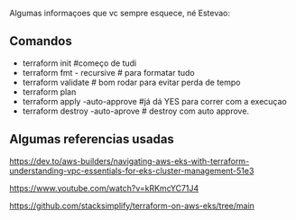 Algumas informaçoes que vc sempre esquece, né Estevao:

## Comandos

- terraform init #começo de tudi
- terraform fmt - recursive # para formatar tudo
- terraform validate # bom rodar para evitar perda de tempo
- terraform plan
- terraform apply -auto-approve #já dá YES para correr com a execuçao
- terraform destroy -auto-aprove # destroy com auto approve.


## Algumas referencias usadas
https://dev.to/aws-builders/navigating-aws-eks-with-terraform-understanding-vpc-essentials-for-eks-cluster-management-51e3

https://www.youtube.com/watch?v=kRKmcYC71J4

https://github.com/stacksimplify/terraform-on-aws-eks/tree/main